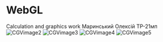 # WebGL
Calculation and graphics work Маринський Олексій TP-21мп
![CGVimage2](https://user-images.githubusercontent.com/84384720/215008450-6f3e09bc-f4c4-4393-9ab1-5ac5f032084f.jpg)
![CGVimage3](https://user-images.githubusercontent.com/84384720/215008461-145c828a-9c2a-4b59-9c8f-02b3eb72f41e.jpg)
![CGVimage4](https://user-images.githubusercontent.com/84384720/215008469-d236935d-d6d5-4f38-b552-b2b4cd3cc1e9.jpg)
![CGVimage5](https://user-images.githubusercontent.com/84384720/215008475-989ed15c-9013-4b9f-9bdd-c59222e34b9f.jpg)
